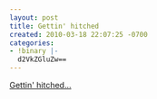 ```yaml
---
layout: post
title: Gettin' hitched
created: 2010-03-18 22:07:25 -0700
categories:
- !binary |-
  d2VkZGluZw==
---
```

<p>
<a href="http://wedding.katyandrichard.com/">Gettin' hitched...</a>
</p>

